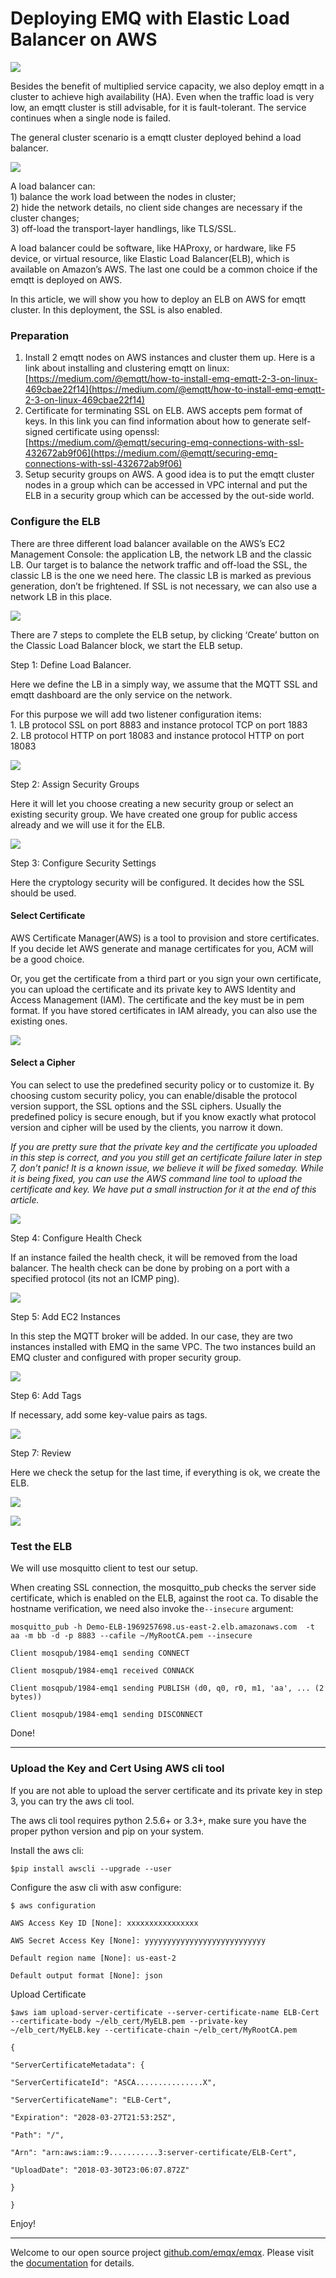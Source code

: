 # Deploying EMQ with Elastic Load Balancer on AWS

![](https://cdn-images-1.medium.com/max/2000/1*Cdso0oYkWsJgPGtNf2yuFw.jpeg)

Besides the benefit of multiplied service capacity, we also deploy emqtt in a
cluster to achieve high availability (HA). Even when the traffic load is very
low, an emqtt cluster is still advisable, for it is fault-tolerant. The service
continues when a single node is failed.

The general cluster scenario is a emqtt cluster deployed behind a load balancer.

![](https://cdn-images-1.medium.com/max/1600/1*9WTiLu7RT3OI4faS-tKZkA.png)

A load balancer can:<br>  1) balance the work load between the nodes in cluster;
<br> 2) hide the network details, no client side changes are necessary if the
cluster changes; <br> 3) off-load the transport-layer handlings, like TLS/SSL.

A load balancer could be software, like HAProxy, or hardware, like F5 device, or
virtual resource, like Elastic Load Balancer(ELB), which is available on
Amazon’s AWS. The last one could be a common choice if the emqtt is deployed on
AWS.

In this article, we will show you how to deploy an ELB on AWS for emqtt cluster.
In this deployment, the SSL is also enabled.

### Preparation

1.  Install 2 emqtt nodes on AWS instances and cluster them up. Here is a link about
installing and clustering emqtt on linux:
[https://medium.com/@emqtt/how-to-install-emq-emqtt-2-3-on-linux-469cbae22f14](https://medium.com/@emqtt/how-to-install-emq-emqtt-2-3-on-linux-469cbae22f14)
1.  Certificate for terminating SSL on ELB. AWS accepts pem format of keys. In this
link you can find information about how to generate self-signed certificate
using openssl:
[https://medium.com/@emqtt/securing-emq-connections-with-ssl-432672ab9f06](https://medium.com/@emqtt/securing-emq-connections-with-ssl-432672ab9f06)
1.  Setup security groups on AWS. A good idea is to put the emqtt cluster nodes in a
group which can be accessed in VPC internal and put the ELB in a security group
which can be accessed by the out-side world.

### Configure the ELB

There are three different load balancer available on the AWS’s EC2 Management
Console: the application LB, the network LB and the classic LB. Our target is to
balance the network traffic and off-load the SSL, the classic LB is the one we
need here. The classic LB is marked as previous generation, don’t be frightened.
If SSL is not necessary, we can also use a network LB in this place.

![](https://cdn-images-1.medium.com/max/1600/1*P2fDs4q6sS69pQ_nqtA-2A.png)

There are 7 steps to complete the ELB setup, by clicking ‘Create’ button on the
Classic Load Balancer block, we start the ELB setup.

Step 1: Define Load Balancer.

Here we define the LB in a simply way, we assume that the MQTT SSL and emqtt
dashboard are the only service on the network.

For this purpose we will add two listener configuration items:<br> 1. LB
protocol SSL on port 8883 and instance protocol TCP on port 1883<br> 2. LB
protocol HTTP on port 18083 and instance protocol HTTP on port 18083

![](https://cdn-images-1.medium.com/max/1600/1*IvUi2OHX06zKFzIQpPMduQ.png)

Step 2: Assign Security Groups

Here it will let you choose creating a new security group or select an existing
security group. We have created one group for public access already and we will
use it for the ELB.

![](https://cdn-images-1.medium.com/max/1600/1*o06RxXM7PDJjLIHZAsRUaA.png)

Step 3: Configure Security Settings

Here the cryptology security will be configured. It decides how the SSL should
be used.

#### Select Certificate

AWS Certificate Manager(AWS) is a tool to provision and store certificates. If
you decide let AWS generate and manage certificates for you, ACM will be a good
choice.

Or, you get the certificate from a third part or you sign your own certificate,
you can upload the certificate and its private key to AWS Identity and Access
Management (IAM). The certificate and the key must be in pem format. If you have
stored certificates in IAM already, you can also use the existing ones.

![](https://cdn-images-1.medium.com/max/1600/1*mF1L7VjdriMTSs3hy_k0Fw.png)

#### Select a Cipher

You can select to use the predefined security policy or to customize it. By
choosing custom security policy, you can enable/disable the protocol version
support, the SSL options and the SSL ciphers. Usually the predefined policy is
secure enough, but if you know exactly what protocol version and cipher will be
used by the clients, you narrow it down.

*If you are pretty sure that the private key and the certificate you uploaded in
this step is correct, and you you still get an certificate failure later in step
7, don’t panic! It is a known issue, we believe it will be fixed someday. While
it is being fixed, you can use the AWS command line tool to upload the
certificate and key. We have put a small instruction for it at the end of this
article.*

![](https://cdn-images-1.medium.com/max/1600/1*8ctl5oBX0uFL9tITxh3yug.png)

Step 4: Configure Health Check

If an instance failed the health check, it will be removed from the load
balancer. The health check can be done by probing on a port with a specified
protocol (its not an ICMP ping).

![](https://cdn-images-1.medium.com/max/1600/1*td9fO13aRMsr74rFhBu4LA.png)

Step 5: Add EC2 Instances

In this step the MQTT broker will be added. In our case, they are two instances
installed with EMQ in the same VPC. The two instances build an EMQ cluster and
configured with proper security group.

![](https://cdn-images-1.medium.com/max/1600/1*wSvxf1e-T-3Q0l4a2s4kbQ.png)

Step 6: Add Tags

If necessary, add some key-value pairs as tags.

![](https://cdn-images-1.medium.com/max/1600/1*IGBzcpqPrnHFPHV7PzNFwA.png)

Step 7: Review

Here we check the setup for the last time, if everything is ok, we create the
ELB.

![](https://cdn-images-1.medium.com/max/1600/1*C7M6mJ2rEi9lmW5Sd8IGxQ.png)

![](https://cdn-images-1.medium.com/max/1600/1*nlZfg9r8zgzB7MNmILpZ2A.png)

### Test the ELB

We will use mosquitto client to test our setup.

When creating SSL connection, the mosquitto_pub checks the server side
certificate, which is enabled on the ELB, against the root ca. To disable the
hostname verification, we need also invoke the`--insecure` argument:

    mosquitto_pub -h Demo-ELB-1969257698.us-east-2.elb.amazonaws.com  -t aa -m bb -d -p 8883 --cafile ~/MyRootCA.pem --insecure

    Client mosqpub/1984-emq1 sending CONNECT

    Client mosqpub/1984-emq1 received CONNACK

    Client mosqpub/1984-emq1 sending PUBLISH (d0, q0, r0, m1, 'aa', ... (2 bytes))

    Client mosqpub/1984-emq1 sending DISCONNECT

Done!

*****

### Upload the Key and Cert Using AWS cli tool

If you are not able to upload the server certificate and its private key in step
3, you can try the aws cli tool.

The aws cli tool requires python 2.5.6+ or 3.3+, make sure you have the proper
python version and pip on your system.

Install the aws cli:

    $pip install awscli --upgrade --user

Configure the asw cli with asw configure:

    $ aws configuration

    AWS Access Key ID [None]: xxxxxxxxxxxxxxxx

    AWS Secret Access Key [None]: yyyyyyyyyyyyyyyyyyyyyyyyyyy

    Default region name [None]: us-east-2

    Default output format [None]: json

Upload Certificate

    $aws iam upload-server-certificate --server-certificate-name ELB-Cert --certificate-body ~/elb_cert/MyELB.pem --private-key ~/elb_cert/MyELB.key --certificate-chain ~/elb_cert/MyRootCA.pem

    {

    "ServerCertificateMetadata": {

    "ServerCertificateId": "ASCA...............X",

    "ServerCertificateName": "ELB-Cert",

    "Expiration": "2028-03-27T21:53:25Z",

    "Path": "/",

    "Arn": "arn:aws:iam::9...........3:server-certificate/ELB-Cert",

    "UploadDate": "2018-03-30T23:06:07.872Z"

    }

    }

Enjoy!

------

Welcome to our open source project [github.com/emqx/emqx](https://github.com/emqx/emqx). Please visit the [documentation](https://docs.emqx.io) for details.
